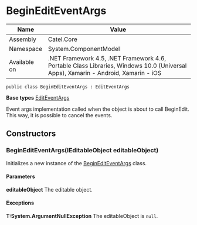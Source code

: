 

# BeginEditEventArgs

Name|Value
---|---
Assembly|Catel.Core
Namespace|System.ComponentModel
Available on|.NET Framework 4.5, .NET Framework 4.6, Portable Class Libraries, Windows 10.0 (Universal Apps), Xamarin - Android, Xamarin - iOS

```
public class BeginEditEventArgs : EditEventArgs
```

**Base types**
[EditEventArgs](/Catel.Core\System\ComponentModel\EditEventArgs.md)


Event args implementation called when the object is about to call BeginEdit. This way,
    it is possible to cancel the events.



## Constructors

### BeginEditEventArgs(IEditableObject editableObject)

Initializes a new instance of the [BeginEditEventArgs](#) class.

#### Parameters

**editableObject**
The editable object.

#### Exceptions

**T:System.ArgumentNullException**
The editableObject is ```null```.



